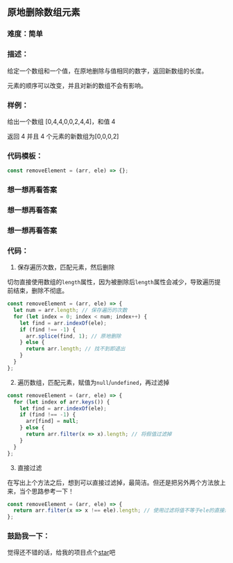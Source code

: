 ## 原地删除数组元素

### 难度：简单

### 描述：

给定一个数组和一个值，在原地删除与值相同的数字，返回新数组的长度。

元素的顺序可以改变，并且对新的数组不会有影响。

### 样例：

给出一个数组 [0,4,4,0,0,2,4,4]，和值 4

返回 4 并且 4 个元素的新数组为[0,0,0,2]

### 代码模板：

```js
const removeElement = (arr, ele) => {};
```

### 想一想再看答案

### 想一想再看答案

### 想一想再看答案

### 代码：

1. 保存遍历次数，匹配元素，然后删除

切勿直接使用数组的`length`属性，因为被删除后`length`属性会减少，导致遍历提前结束，删除不彻底。

```js
const removeElement = (arr, ele) => {
  let num = arr.length; // 保存遍历的次数
  for (let index = 0; index < num; index++) {
    let find = arr.indexOf(ele);
    if (find !== -1) {
      arr.splice(find, 1); // 原地删除
    } else {
      return arr.length; // 找不到即退出
    }
  }
};
```

2. 遍历数组，匹配元素，赋值为`null`/`undefined`，再过滤掉

```js
const removeElement = (arr, ele) => {
  for (let index of arr.keys()) {
    let find = arr.indexOf(ele);
    if (find !== -1) {
      arr[find] = null;
    } else {
      return arr.filter(x => x).length; // 将假值过滤掉
    }
  }
};
```

3. 直接过滤

在写出上个方法之后，想到可以直接过滤掉，最简洁。但还是把另外两个方法放上来，当个思路参考一下！

```js
const removeElement = (arr, ele) => {
  return arr.filter(x => x !== ele).length; // 使用过滤将值不等于ele的直接过滤出来，返回长度
};
```

### 鼓励我一下：

觉得还不错的话，给我的项目点个[star](https://github.com/OBKoro1/Brush_algorithm)吧
